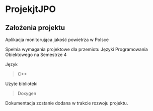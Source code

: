 # ProjekjtJPO

## Założenia projektu
Aplikacja monitorująca jakość powietrza w Polsce

Spełnia wymagania projektowe dla przemiotu Języki Programowania Obiektowego na Semestrze 4

Język
>C++

Użyte biblioteki
>Doxygen


Dokumentacja zostanie dodana w trakcie rozwoju projektu.


